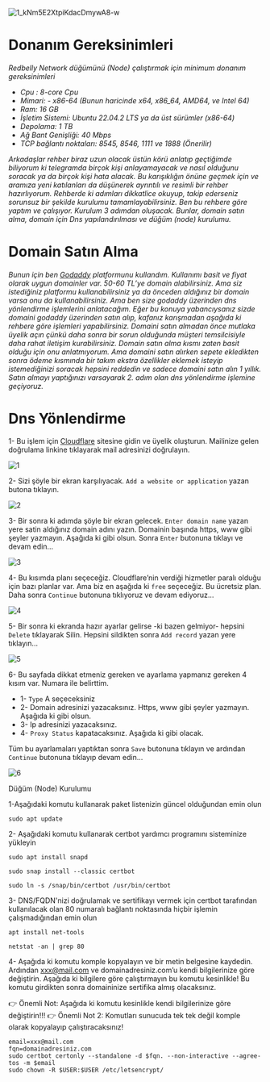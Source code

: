![1_kNm5E2XtpiKdacDmywA8-w](https://github.com/Lorento34/redbelly/assets/84406096/fdb0c843-b7ff-44e1-86be-a1dd0d3cc03f)

<h1>Donanım Gereksinimleri<h6>

Redbelly Network düğümünü (Node) çalıştırmak için minimum donanım gereksinimleri

- Cpu : 8-core Cpu
- Mimari: - x86-64 (Bunun haricinde x64, x86_64, AMD64, ve Intel 64)
- Ram: 16 GB
- İşletim Sistemi: Ubuntu 22.04.2 LTS ya da üst sürümler (x86-64)
- Depolama: 1 TB
- Ağ Bant Genişliği: 40 Mbps
- TCP bağlantı noktaları: 8545, 8546, 1111 ve 1888 (Önerilir)


Arkadaşlar rehber biraz uzun olacak üstün körü anlatıp geçtiğimde biliyorum ki telegramda birçok kişi anlayamayacak ve nasıl olduğunu soracak ya da birçok kişi hata alacak. Bu karışıklığın önüne geçmek için ve aramıza yeni katılanları da düşünerek ayrıntılı ve resimli bir rehber hazırlıyorum. Rehberde ki adımları dikkatlice okuyup, takip ederseniz sorunsuz bir şekilde kurulumu tamamlayabilirsiniz. Ben bu rehbere göre yaptım ve çalışıyor. Kurulum 3 adımdan oluşacak. Bunlar, domain satın alma, domain için Dns yapılandırılması ve düğüm (node) kurulumu.


<h1>Domain Satın Alma<h6>
Bunun için ben <a href="https://www.godaddy.com/en-ie">Godaddy</a> platformunu kullandım. Kullanımı basit ve fiyat olarak uygun domainler var. 50-60 TL’ye domain alabilirsiniz. Ama siz istediğiniz platformu kullanabilirsiniz ya da önceden aldığınız bir domain varsa onu da kullanabilirsiniz. Ama ben size godaddy üzerinden dns yönlendirme işlemlerini anlatacağım. Eğer bu konuya yabancıysanız sizde domaini godaddy üzerinden satın alıp, kafanız karışmadan aşağıda ki rehbere göre işlemleri yapabilirsiniz. Domaini satın almadan önce mutlaka üyelik açın çünkü daha sonra bir sorun olduğunda müşteri temsilcisiyle daha rahat iletişim kurabilirsiniz. Domain satın alma kısmı zaten basit olduğu için onu anlatmıyorum. Ama domaini satın alırken sepete ekledikten sonra ödeme kısmında bir takım ekstra özellikler eklemek isteyip istemediğinizi soracak hepsini reddedin ve sadece domaini satın alın 1 yıllık. Satın almayı yaptığınızı varsayarak 2. adım olan dns yönlendirme işlemine geçiyoruz.

<h1>Dns Yönlendirme</h1>

1- Bu işlem için <a href="https://dash.cloudflare.com/sign-up">Cloudflare</a>  sitesine gidin ve üyelik oluşturun. Mailinize gelen doğrulama linkine tıklayarak mail adresinizi doğrulayın.

![1](https://github.com/Lorento34/redbelly/assets/84406096/67acac57-f871-4846-835b-b802496fa812)

2- Sizi şöyle bir ekran karşılıyacak. ```Add a website or application``` yazan butona tıklayın.


![2](https://github.com/Lorento34/redbelly/assets/84406096/dad248d4-43ae-40f0-b1ae-2d0a844983fb)


3- Bir sonra ki adımda şöyle bir ekran gelecek. ```Enter domain name``` yazan yere satin aldığınız domain adını yazın. Domainin başında https, www gibi şeyler yazmayın. Aşağıda ki gibi olsun. Sonra ```Enter``` butonuna tıklayı ve devam edin…



![3](https://github.com/Lorento34/redbelly/assets/84406096/449e4065-3656-46f4-9504-28dd66bb2fe0)


4- Bu kısımda planı seçeceğiz. Cloudflare’nin verdiği hizmetler paralı olduğu için bazı planlar var. Ama biz en aşağıda ki ```free``` seçeceğiz. Bu ücretsiz plan. Daha sonra ```Continue``` butonuna tıklıyoruz ve devam ediyoruz…



![4](https://github.com/Lorento34/redbelly/assets/84406096/49b525d3-9558-4ba7-b6fa-c706290c3b26)


5- Bir sonra ki ekranda hazır ayarlar gelirse -ki bazen gelmiyor- hepsini ```Delete``` tıklayarak Silin. Hepsini sildikten sonra ```Add record``` yazan yere tıklayın…


![5](https://github.com/Lorento34/redbelly/assets/84406096/208dcaa7-1438-447e-9c1a-76038db184be)


6- Bu sayfada dikkat etmeniz gereken ve ayarlama yapmanız gereken 4 kısım var. Numara ile belirttim.
- 1- ```Type``` A seçeceksiniz
- 2- Domain adresinizi yazacaksınız. Https, www gibi şeyler yazmayın. Aşağıda ki gibi olsun.
- 3- Ip adresinizi yazacaksınız.
- 4- ```Proxy Status``` kapatacaksınız. Aşağıda ki gibi olacak.
  
Tüm bu ayarlamaları yaptıktan sonra ```Save``` butonuna tıklayın ve ardından ```Continue``` butonuna tıklayıp devam edin…

![6](https://github.com/Lorento34/redbelly/assets/84406096/84431f9a-8996-4a82-8b45-c196f34ee4c1)



Düğüm (Node) Kurulumu


1-Aşağıdaki komutu kullanarak paket listenizin güncel olduğundan emin olun

```
sudo apt update
```

2- Aşağıdaki komutu kullanarak certbot yardımcı programını sisteminize yükleyin 

```
sudo apt install snapd
```
```
sudo snap install --classic certbot
```
```
sudo ln -s /snap/bin/certbot /usr/bin/certbot
```

3- DNS/FQDN'nizi doğrulamak ve sertifikayı vermek için certbot tarafından kullanılacak olan 80 numaralı bağlantı noktasında hiçbir işlemin çalışmadığından emin olun

```
apt install net-tools
```

```
netstat -an | grep 80
```

4- Aşağıda ki komutu komple kopyalayın ve bir metin belgesine kaydedin. Ardından xxx@mail.com ve domainadresiniz.com’u kendi bilgilerinize göre değiştirin. Aşağıda ki bilgilere göre çalıştırmayın bu komutu kesinlikle! Bu komutu girdikten sonra domaininize sertifika almış olacaksınız.

👉 Önemli Not:   Aşağıda ki komutu kesinlikle kendi bilgilerinize göre değiştirin!!!
👉 Önemli Not 2: Komutları sunucuda tek tek değil komple olarak kopyalayıp çalıştıracaksınız!

```
email=xxx@mail.com
fqn=domainadresiniz.com
sudo certbot certonly --standalone -d $fqn. --non-interactive --agree-tos -m $email
sudo chown -R $USER:$USER /etc/letsencrypt/
```


